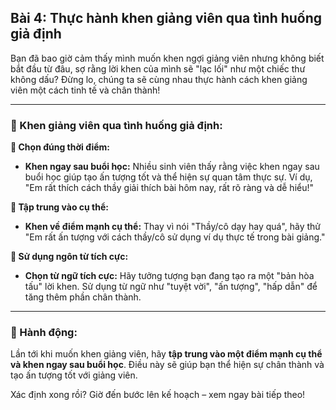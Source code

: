 ## Bài 4: Thực hành khen giảng viên qua tình huống giả định

Bạn đã bao giờ cảm thấy mình muốn khen ngợi giảng viên nhưng không biết bắt đầu từ đâu, sợ rằng lời khen của mình sẽ "lạc lối" như một chiếc thư không dấu? Đừng lo, chúng ta sẽ cùng nhau thực hành cách khen giảng viên một cách tinh tế và chân thành!

---

### 📌 Khen giảng viên qua tình huống giả định:

**🔹 Chọn đúng thời điểm:**
- **Khen ngay sau buổi học:** Nhiều sinh viên thấy rằng việc khen ngay sau buổi học giúp tạo ấn tượng tốt và thể hiện sự quan tâm thực sự. Ví dụ, "Em rất thích cách thầy giải thích bài hôm nay, rất rõ ràng và dễ hiểu!"

**🔹 Tập trung vào cụ thể:**
- **Khen về điểm mạnh cụ thể:** Thay vì nói "Thầy/cô dạy hay quá", hãy thử "Em rất ấn tượng với cách thầy/cô sử dụng ví dụ thực tế trong bài giảng."

**🔹 Sử dụng ngôn từ tích cực:**
- **Chọn từ ngữ tích cực:** Hãy tưởng tượng bạn đang tạo ra một "bản hòa tấu" lời khen. Sử dụng từ ngữ như "tuyệt vời", "ấn tượng", "hấp dẫn" để tăng thêm phần chân thành.

---

### 🚀 Hành động:

Lần tới khi muốn khen giảng viên, hãy **tập trung vào một điểm mạnh cụ thể và khen ngay sau buổi học**. Điều này sẽ giúp bạn thể hiện sự chân thành và tạo ấn tượng tốt với giảng viên.

Xác định xong rồi? Giờ đến bước lên kế hoạch – xem ngay bài tiếp theo!